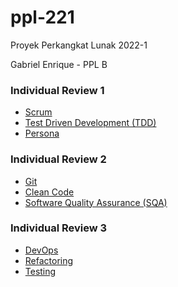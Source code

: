 # ppl-221

Proyek Perkangkat Lunak 2022-1

Gabriel Enrique - PPL B

### Individual Review 1
 - [Scrum](https://gabriel-enrique.github.io/ppl-221/ir-1/scrum)
 - [Test Driven Development (TDD)](https://gabriel-enrique.github.io/ppl-221/ir-1/tdd)
 - [Persona](https://gabriel-enrique.github.io/ppl-221/ir-1/persona)

### Individual Review 2
 - [Git](https://gabriel-enrique.github.io/ppl-221/ir-2/git)
 - [Clean Code](https://gabriel-enrique.github.io/ppl-221/ir-2/clean-code)
 - [Software Quality Assurance (SQA)](https://gabriel-enrique.github.io/ppl-221/ir-2/sqa)

### Individual Review 3
 - [DevOps](https://gabriel-enrique.github.io/ppl-221/ir-3/devops)
 - [Refactoring](https://gabriel-enrique.github.io/ppl-221/ir-3/refactoring)
 - [Testing](https://gabriel-enrique.github.io/ppl-221/ir-3/testing)
